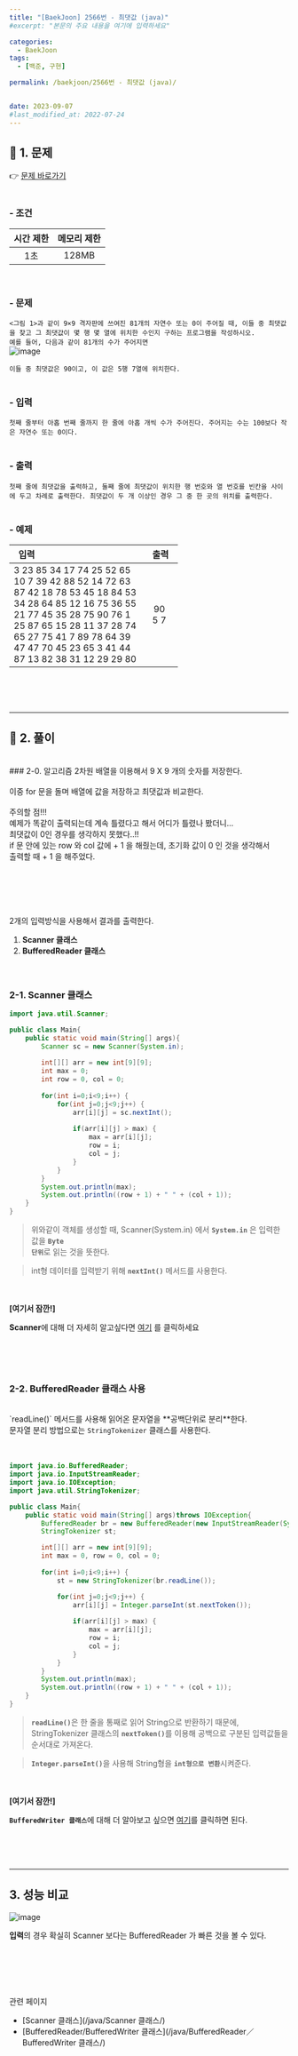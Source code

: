 ```yaml
---
title: "[BaekJoon] 2566번 - 최댓값 (java)"
#excerpt: "본문의 주요 내용을 여기에 입력하세요"

categories:
  - BaekJoon
tags:
  - [백준, 구현]

permalink: /baekjoon/2566번 - 최댓값 (java)/


date: 2023-09-07
#last_modified_at: 2022-07-24
---
```


## 📌 1. 문제
👉 [문제 바로가기](https://www.acmicpc.net/problem/2566)<br><br>
###  - 조건
  
| 시간 제한 | 메모리 제한 |
|:--------:|:--------:|
|1초|128MB|

<br>

### - 문제
```<그림 1>과 같이 9×9 격자판에 쓰여진 81개의 자연수 또는 0이 주어질 때, 이들 중 최댓값을 찾고 그 최댓값이 몇 행 몇 열에 위치한 수인지 구하는 프로그램을 작성하시오.```<br>
```예를 들어, 다음과 같이 81개의 수가 주어지면```<br>
![image](https://github.com/cjoungi/cjoungi.github.io/assets/113075984/a124a05d-7c0a-428d-8a92-6aea47331004)

```이들 중 최댓값은 90이고, 이 값은 5행 7열에 위치한다.```
<br><br>

### - 입력
```첫째 줄부터 아홉 번째 줄까지 한 줄에 아홉 개씩 수가 주어진다. 주어지는 수는 100보다 작은 자연수 또는 0이다.```
<br><br>

### - 출력
```첫째 줄에 최댓값을 출력하고, 둘째 줄에 최댓값이 위치한 행 번호와 열 번호를 빈칸을 사이에 두고 차례로 출력한다. 최댓값이 두 개 이상인 경우 그 중 한 곳의 위치를 출력한다.```
<br><br>

### - 예제
  
| &nbsp;&nbsp;입력&nbsp;&nbsp; | &nbsp;&nbsp; 출력&nbsp;&nbsp; |
|:--------|:--------:|
|3 23 85 34 17 74 25 52 65<br>10 7 39 42 88 52 14 72 63<br>87 42 18 78 53 45 18 84 53<br>34 28 64 85 12 16 75 36 55<br>21 77 45 35 28 75 90 76 1<br>25 87 65 15 28 11 37 28 74<br>65 27 75 41 7 89 78 64 39<br>47 47 70 45 23 65 3 41 44<br>87 13 82 38 31 12 29 29 80|90<br>5 7|

<br><br><br>

---
## 📌 2. 풀이
<br>
### 2-0. 알고리즘
<span class="color">2차원 배열</span>을 이용해서 9 X 9 개의 숫자를 저장한다.<br><br>
이중 for 문을 돌며 배열에 값을 저장하고 최댓값과 비교한다.<br><br>
주의할 점!!!<br>
예제가 똑같이 출력되는데 계속 틀렸다고 해서 어디가 틀렸나 봤더니...<br>
최댓값이 0인 경우를 생각하지 못했다..!!<br>
if 문 안에 있는 row 와 col 값에 + 1 을 해줬는데, 초기화 값이 0 인 것을 생각해서<br>
출력할 때 + 1 을 해주었다. 

<br><br><br><br>

2개의 입력방식을 사용해서 결과를 출력한다.
1. <b>Scanner 클래스</b>
2. <b>BufferedReader 클래스</b>
<br><br><br>


### 2-1. Scanner 클래스
```java
import java.util.Scanner;

public class Main{
    public static void main(String[] args){
        Scanner sc = new Scanner(System.in);
        
        int[][] arr = new int[9][9];
        int max = 0;
        int row = 0, col = 0;
        
        for(int i=0;i<9;i++) {
        	for(int j=0;j<9;j++) {
        		arr[i][j] = sc.nextInt();
        	
	        	if(arr[i][j] > max) {
	        		max = arr[i][j];
	        		row = i;
	        		col = j;
	        	}
        	}
        }
        System.out.println(max);
        System.out.println((row + 1) + " " + (col + 1));
    }
}
```
> 위와같이 객체를 생성할 때, Scanner(System.in) 에서 <code><b>System.in</b></code> 은 입력한 값을 <code><b>Byte 단위</b></code>로 읽는 것을 뜻한다.

> int형 데이터를 입력받기 위해 <code><b>nextInt()</b></code> 메서드를 사용한다.

<br><br>
<b>[여기서 잠깐!]</b>
<div class="box"><b>Scanner</b>에 대해 더 자세히 알고싶다면 <a href="/java/Scanner 클래스/" class="underline"> 여기</a> 를 클릭하세요</div>

<br><br><br>

### 2-2. BufferedReader 클래스 사용
<br>
`readLine()` 메서드를 사용해 읽어온 문자열을 **공백단위로 분리**한다.<br>
문자열 분리 방법으로는 <code>StringTokenizer</code> 클래스를 사용한다.
<br><br><br>

```java
import java.io.BufferedReader;
import java.io.InputStreamReader;
import java.io.IOException;
import java.util.StringTokenizer;

public class Main{
    public static void main(String[] args)throws IOException{
        BufferedReader br = new BufferedReader(new InputStreamReader(System.in));
        StringTokenizer st;

        int[][] arr = new int[9][9];
        int max = 0, row = 0, col = 0;
        
        for(int i=0;i<9;i++) {
            st = new StringTokenizer(br.readLine());

        	for(int j=0;j<9;j++) {
        		arr[i][j] = Integer.parseInt(st.nextToken());
        	
	        	if(arr[i][j] > max) {
	        		max = arr[i][j];
	        		row = i;
	        		col = j;
	        	}
        	}
        }
        System.out.println(max);
        System.out.println((row + 1) + " " + (col + 1));
    }
}
```
> <code><b>readLine()</b></code>은 한 줄을 통째로 읽어 String으로 반환하기 때문에, StringTokenizer 클래스의 <code><b>nextToken()</b></code>를 이용해 공백으로 구분된 입력값들을 순서대로 가져온다.

> <code><b>Integer.parseInt()</b></code>을 사용해 String형을 <code><b>int형으로 변환</b></code>시켜준다.

<br><br>
<b>[여기서 잠깐!]</b>
<div class="box"><code><b>BufferedWriter 클래스</b></code>에 대해 더 알아보고 싶으면 <a href="/java/BufferedReader／BufferedWriter 클래스/" class="underline"> 여기</a>를 클릭하면 된다.</div>

<br><br><br>

---
## 3. 성능 비교
![image](https://github.com/cjoungi/cjoungi.github.io/assets/113075984/41592f55-8ae6-4933-aa0c-f068dad7d2f2)

<b>입력</b>의 경우 확실히 Scanner 보다는 <span class="color">BufferedReader</span> 가 빠른 것을 볼 수 있다.<br><br>

<br><br><br><br>
<span class="color">관련 페이지</span><br>
- [Scanner 클래스](/java/Scanner 클래스/)
- [BufferedReader/BufferedWriter 클래스](/java/BufferedReader／BufferedWriter 클래스/)
<br><br><br>